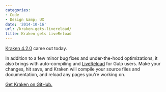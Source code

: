 ```yaml
---
categories:
- Code
- Design &amp; UX
date: '2014-10-16'
url: /kraken-gets-livereload/
title: Kraken gets LiveReload
---
```


[Kraken 4.2.0](http://cferdinandi.github.io/kraken/) came out today.

In addition to a few minor bug fixes and under-the-hood optimizations, it also brings with auto-compiling and [LiveReload](http://livereload.com/) for Gulp users. Make your changes, hit save, and Kraken will compile your source files and documentation, and reload any pages you're working on.

[Get Kraken on GitHub.](http://cferdinandi.github.io/kraken/)